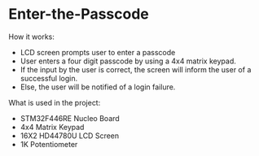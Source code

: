 # Enter-the-Passcode

How it works:
 - LCD screen prompts user to enter a passcode
 - User enters a four digit passcode by using a 4x4 matrix keypad.
 - If the input by the user is correct, the screen will inform the user of a successful login.
 - Else, the user will be notified of a login failure.
  
 What is used in the project:
 - STM32F446RE Nucleo Board
 - 4x4 Matrix Keypad
 - 16X2 HD44780U LCD Screen
 - 1K Potentiometer
 
